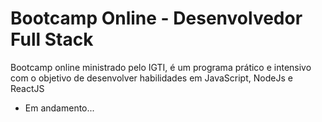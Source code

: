 # Bootcamp Online - Desenvolvedor Full Stack

Bootcamp online ministrado pelo IGTI, é um programa prático e intensivo com o objetivo de desenvolver habilidades em JavaScript, NodeJs e ReactJS

- Em andamento...
